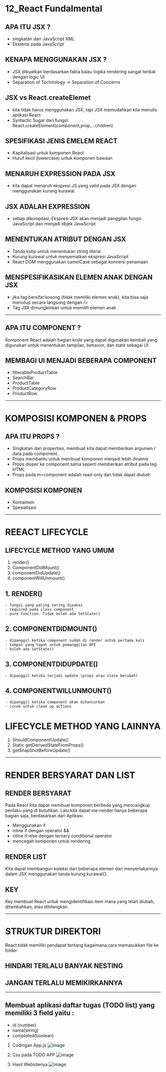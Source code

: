 # 12_React Fundalmental

## APA ITU JSX ?
- singkatan dari JavaScript XML
- Ekstensi pada JavaScript

## KENAPA MENGGUNAKAN JSX ?
- JSX dibuatkan berdasarkan fakta kalau logika rendering sangat terikat dengan logic UI
- Separation of Technology -> Separation of Concerns

## JSX vs React.createElemet
- kita tidak harus menggunakan JSX, tapi JSX memudahkan kita menulis aplikasi React
- Syntactic Sugar dari fungsi: React.createElement(component,prop,...children)

## SPESIFIKASI JENIS EMELEM REACT
- Kapitalisasi untuk komponen React
- Huruf kecil (lowercase) untuk komponen bawaan

## MENARUH EXPRESSION PADA JSX
- kita dapat menaruh ekspresi JS yang valid pada JSX dengan menggunakan kurung kurawal.

## JSX ADALAH EXPRESSION
- setiap dikompilasi, Ekspresi JSX akan menjadi panggilan fungsi JavaScript dan menjadi objek JavaScript

## MENENTUKAN ATRIBUT DENGAN JSX
- Tanda kutip untuk menentukan string literal
- Kurung kurawal untuk menyematkan ekspresi JavaScript
- React DOM menggunakan camelCase sebagai konversi penamaan

## MENSPESIFIKASIKAN ELEMEN ANAK DENGAN JSX
- jika tag bersifat kosong (tidak memiliki elemen anak), kita bisa saja menutup secara langsung dengan />
- Tag JSX dimungkinkan untuk memilih elemen anak

--------------------------------------------------------------------------------------------------

## APA ITU COMPONENT ?

Komponent React adalah bagian kode yang dapat digunakan kembali yang digunakan untuk menentukan tampilan, behavior, dan state sebagai UI

## MEMBAGI UI MENJADI BEBERAPA COMPONENT
- filterableProductTable
- SearchBar
- ProductTable
- ProductCategoryRow
- ProductRow

--------------------------------------------------------------------------------------------------

# KOMPOSISI KOMPONEN & PROPS

## APA ITU PROPS ? 
- Singkatan dari properties, membuat kita dapat memberikan argumen / data pada component.
- Props membantu untuk membuat komponen menjadi lebih dinamis
- Props dioper ke component sama seperti memberikan atribut pada tag HTML
- Props pada m=component adalah read-only dan tidak dapat diubah

## KOMPOSISI KOMPONEN
- Kontaimen
- Spesialisasi

--------------------------------------------------------------------------------------------------

# REEACT LIFECYCLE

## LIFECYCLE METHOD YANG UMUM
1. render()
2. ComponentDidMount()
3. componentDidUpdate()
4. componentWillUnmount()

## 1. RENDER()
    - fungsi yang paling sering dipakai
    - required pada class component
    - pure function. Tidak boleh ada SetState()

## 2. COMPONENTDIDMOUNT()
    - dipanggil ketika component sudah di render untuk pertama kali
    - tempat yang tepat untuk pemanggilan API
    - boleh ada setState()

## 3. COMPONENTDIDUPDATE()
    - dipanggil ketika terjadi update (props atau state berubah)

## 4. COMPONENTWILLUNMOUNT()
    - dipanggil ketika component akan dihancurkan
    - cocok untuk clean up actions

# LIFECYCLE METHOD YANG LAINNYA
1. ShouldComponentUpdate()
2. Static getDerivedStateFromProps()
3. getSnapShotBeforeUpdate()

--------------------------------------------------------------------------------------------------

# RENDER BERSYARAT DAN LIST

## RENDER BERSYARAT 

Pada React kita dapat membuat komponen berbeda yang mencangkup perilaku yang di butuhkan. Lalu kita dapat me-render hanya beberapa bagian saja, berdasarkan dari Aplikasi.

- Menggunakan if
- inline if dengan operator &&
- inline if-else dengan ternary conditional operator
- mencegah komponen untuk rendering

## RENDER LIST

Kita dapat membangun koleksi dari beberapa elemen dan menyertakannya dalam JSX menggunakan tanda kurung kurawal{}.

## KEY

Key membuat React untuk mengidentifikasi item mana yang telah diubah, ditambahkan, atau dihilangkan.

--------------------------------------------------------------------------------------------------

# STRUKTUR DIREKTORI

React tidak memiliki pendapat tentang bagaimana cara memasukkan file ke folder

## HINDARI TERLALU BANYAK NESTING
## JANGAN TERLALU MEMIKIRKANNYA

--------------------------------------------------------------------------------------------------

## Membuat aplikasi daftar tugas (TODO list) yang memiliki 3 field yaitu :
- id (number)
- nama(string)
- completed(boolean)

1. Codingan App.js
   ![image](img/App.js.jpg)


2. Css pada TODO APP
   ![image](img/App.css.jpg)

3. Hasil Websitenya
   ![image](img/HasilTodoApp.jpg)